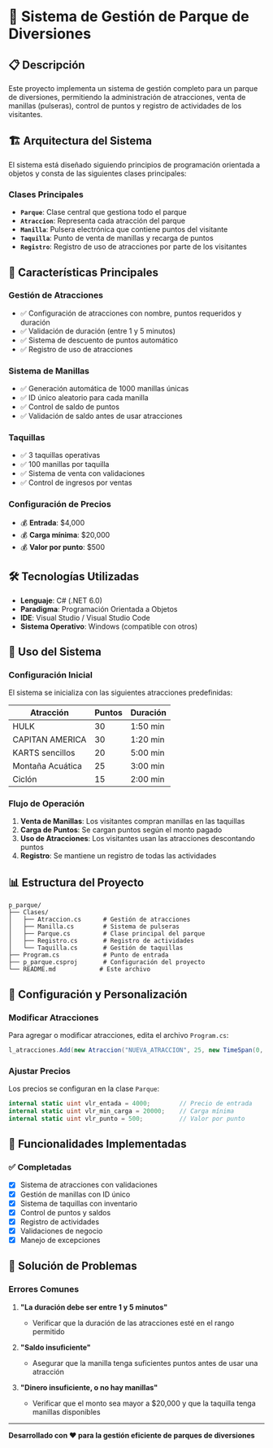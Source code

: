 # 🎢 Sistema de Gestión de Parque de Diversiones

## 📋 Descripción

Este proyecto implementa un sistema de gestión completo para un parque de diversiones, permitiendo la administración de atracciones, venta de manillas (pulseras), control de puntos y registro de actividades de los visitantes.

## 🏗️ Arquitectura del Sistema

El sistema está diseñado siguiendo principios de programación orientada a objetos y consta de las siguientes clases principales:

### Clases Principales

- **`Parque`**: Clase central que gestiona todo el parque
- **`Atraccion`**: Representa cada atracción del parque
- **`Manilla`**: Pulsera electrónica que contiene puntos del visitante
- **`Taquilla`**: Punto de venta de manillas y recarga de puntos
- **`Registro`**: Registro de uso de atracciones por parte de los visitantes

## 🚀 Características Principales

### Gestión de Atracciones
- ✅ Configuración de atracciones con nombre, puntos requeridos y duración
- ✅ Validación de duración (entre 1 y 5 minutos)
- ✅ Sistema de descuento de puntos automático
- ✅ Registro de uso de atracciones

### Sistema de Manillas
- ✅ Generación automática de 1000 manillas únicas
- ✅ ID único aleatorio para cada manilla
- ✅ Control de saldo de puntos
- ✅ Validación de saldo antes de usar atracciones

### Taquillas
- ✅ 3 taquillas operativas
- ✅ 100 manillas por taquilla
- ✅ Sistema de venta con validaciones
- ✅ Control de ingresos por ventas

### Configuración de Precios
- 💰 **Entrada**: $4,000
- 💰 **Carga mínima**: $20,000
- 💰 **Valor por punto**: $500

## 🛠️ Tecnologías Utilizadas

- **Lenguaje**: C# (.NET 6.0)
- **Paradigma**: Programación Orientada a Objetos
- **IDE**: Visual Studio / Visual Studio Code
- **Sistema Operativo**: Windows (compatible con otros)

## 🎯 Uso del Sistema

### Configuración Inicial
El sistema se inicializa con las siguientes atracciones predefinidas:

| Atracción | Puntos | Duración |
|-----------|--------|----------|
| HULK | 30 | 1:50 min |
| CAPITAN AMERICA | 30 | 1:20 min |
| KARTS sencillos | 20 | 5:00 min |
| Montaña Acuática | 25 | 3:00 min |
| Ciclón | 15 | 2:00 min |

### Flujo de Operación

1. **Venta de Manillas**: Los visitantes compran manillas en las taquillas
2. **Carga de Puntos**: Se cargan puntos según el monto pagado
3. **Uso de Atracciones**: Los visitantes usan las atracciones descontando puntos
4. **Registro**: Se mantiene un registro de todas las actividades

## 📊 Estructura del Proyecto

```
p_parque/
├── Clases/
│   ├── Atraccion.cs      # Gestión de atracciones
│   ├── Manilla.cs        # Sistema de pulseras
│   ├── Parque.cs         # Clase principal del parque
│   ├── Registro.cs       # Registro de actividades
│   └── Taquilla.cs       # Gestión de taquillas
├── Program.cs            # Punto de entrada
├── p_parque.csproj       # Configuración del proyecto
└── README.md            # Este archivo
```

## 🔧 Configuración y Personalización

### Modificar Atracciones
Para agregar o modificar atracciones, edita el archivo `Program.cs`:

```csharp
l_atracciones.Add(new Atraccion("NUEVA_ATRACCION", 25, new TimeSpan(0, 2, 30)));
```

### Ajustar Precios
Los precios se configuran en la clase `Parque`:

```csharp
internal static uint vlr_entada = 4000;        // Precio de entrada
internal static uint vlr_min_carga = 20000;    // Carga mínima
internal static uint vlr_punto = 500;          // Valor por punto
```

## 🧪 Funcionalidades Implementadas

### ✅ Completadas
- [x] Sistema de atracciones con validaciones
- [x] Gestión de manillas con ID único
- [x] Sistema de taquillas con inventario
- [x] Control de puntos y saldos
- [x] Registro de actividades
- [x] Validaciones de negocio
- [x] Manejo de excepciones

## 🐛 Solución de Problemas

### Errores Comunes

1. **"La duración debe ser entre 1 y 5 minutos"**
   - Verificar que la duración de las atracciones esté en el rango permitido

2. **"Saldo insuficiente"**
   - Asegurar que la manilla tenga suficientes puntos antes de usar una atracción

3. **"Dinero insuficiente, o no hay manillas"**
   - Verificar que el monto sea mayor a $20,000 y que la taquilla tenga manillas disponibles


---

**Desarrollado con ❤️ para la gestión eficiente de parques de diversiones**
